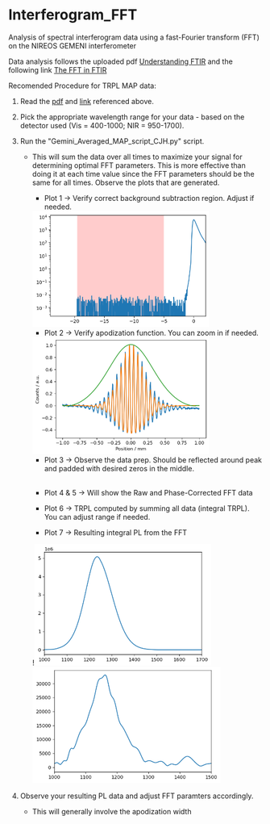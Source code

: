 # Interferogram_FFT
Analysis of spectral interferogram data using a fast-Fourier transform (FFT) on the NIREOS GEMENI interferometer

Data analysis follows the uploaded pdf [Understanding FTIR](https://github.com/HagesLab/Interferogram_FFT/blob/main/Understanding_FTIR.pdf) and the following link
[The FFT in FTIR](https://www.essentialftir.com/fftTutorial.html#:~:text=The%20Fast%20Fourier%20Transform%20(FFT)%20applied%20to%20FTIR%20Data&text=The%20starting%20point%20is%20the,point%2C%20or%20%27ZPD%27)

Recomended Procedure for TRPL MAP data:
1) Read the [pdf](https://github.com/HagesLab/Interferogram_FFT/blob/main/Understanding_FTIR.pdf) and [link](https://www.essentialftir.com/fftTutorial.html#:~:text=The%20Fast%20Fourier%20Transform%20(FFT)%20applied%20to%20FTIR%20Data&text=The%20starting%20point%20is%20the,point%2C%20or%20%27ZPD%27) referenced above.
3) Pick the appropriate wavelength range for your data - based on the detector used (Vis = 400-1000; NIR = 950-1700).
4) Run the "Gemini_Averaged_MAP_script_CJH.py" script.
      - This will sum the data over all times to maximize your signal for determining optimal FFT parameters. This is more effective than doing it at each time value since the FFT parameters should be the same for all times. Observe the plots that are generated.
          - Plot 1 -> Verify correct background subtraction region. Adjust if needed.
          
          <img src="https://github.com/HagesLab/Interferogram_FFT/blob/main/Readme%20Images/BKGSub.png" width="350">
          
          - Plot 2 -> Verify apodization function. You can zoom in if needed.
          
          <img src="https://github.com/HagesLab/Interferogram_FFT/blob/main/Readme%20Images/Apod.png" width="350">
          
          - Plot 3 -> Observe the data prep. Should be reflected around peak and padded with desired zeros in the middle.
          
          <img scr="https://github.com/HagesLab/Interferogram_FFT/blob/main/Readme%20Images/Pad.png" width="350">
          
          - Plot 4 & 5 -> Will show the Raw and Phase-Corrected FFT data
          
          - Plot 6 -> TRPL computed by summing all data (integral TRPL). You can adjust range if needed.
          
          - Plot 7 -> Resulting integral PL from the FFT
          
          !<img src="https://github.com/HagesLab/Interferogram_FFT/blob/main/Readme%20Images/PL%20good.png" width="350"> <img src="https://github.com/HagesLab/Interferogram_FFT/blob/main/Readme%20Images/Poor%20Apod.png" width="373">
          
 3) Observe your resulting PL data and adjust FFT paramters accordingly. 
      - This will generally involve the apodization width    
